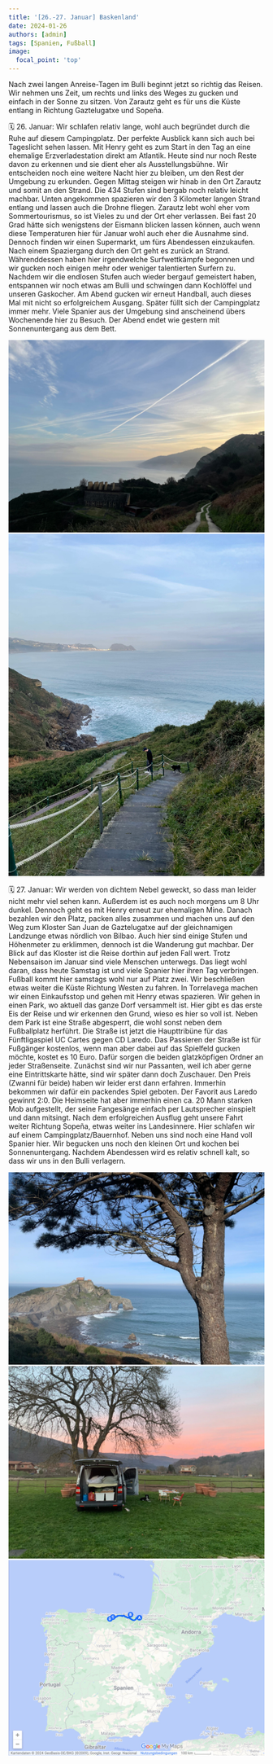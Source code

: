 ```yaml
---
title: '[26.-27. Januar] Baskenland'
date: 2024-01-26
authors: [admin]
tags: [Spanien, Fußball]
image:
  focal_point: 'top'
---
```

Nach zwei langen Anreise-Tagen im Bulli beginnt jetzt so richtig das Reisen. Wir nehmen uns Zeit, um rechts und links des Weges zu gucken und einfach in der Sonne zu sitzen. Von Zarautz geht es für uns die Küste entlang in Richtung Gaztelugatxe und Sopeña.

<!--more-->

🗓️ 26. Januar: Wir schlafen relativ lange, wohl auch begründet durch die Ruhe auf diesem Campingplatz. Der perfekte Ausblick kann sich auch bei Tageslicht sehen lassen. Mit Henry geht es zum Start in den Tag an eine ehemalige Erzverladestation direkt am Atlantik. Heute sind nur noch Reste davon zu erkennen und sie dient eher als Ausstellungsbühne. Wir entscheiden noch eine weitere Nacht hier zu bleiben, um den Rest der Umgebung zu erkunden. Gegen Mittag steigen wir hinab in den Ort Zarautz und somit an den Strand. Die 434 Stufen sind bergab noch relativ leicht machbar. Unten angekommen spazieren wir den 3 Kilometer langen Strand entlang und lassen auch die Drohne fliegen. Zarautz lebt wohl eher vom Sommertourismus, so ist Vieles zu und der Ort eher verlassen. Bei fast 20 Grad hätte sich wenigstens der Eismann blicken lassen können, auch wenn diese Temperaturen hier für Januar wohl auch eher die Ausnahme sind. Dennoch finden wir einen Supermarkt, um fürs Abendessen einzukaufen. Nach einem Spaziergang durch den Ort geht es zurück an Strand. Währenddessen haben hier irgendwelche Surfwettkämpfe begonnen und wir gucken noch einigen mehr oder weniger talentierten Surfern zu. Nachdem wir die endlosen Stufen auch wieder bergauf gemeistert haben, entspannen wir noch etwas am Bulli und schwingen dann Kochlöffel und unseren Gaskocher.
Am Abend gucken wir erneut Handball, auch dieses Mal mit nicht so erfolgreichem Ausgang. Später füllt sich der Campingplatz immer mehr. Viele Spanier aus der Umgebung sind anscheinend übers Wochenende hier zu Besuch. Der Abend endet wie gestern mit Sonnenuntergang aus dem Bett.

<img src="Mine.jpg" alt="Mine" caption="">

<img src="Zarautz.jpg" alt="Zarautz" caption=" ">

🗓️ 27. Januar: Wir werden von dichtem Nebel geweckt, so dass man leider nicht mehr viel sehen kann. Außerdem ist es auch noch morgens um 8 Uhr dunkel. Dennoch geht es mit Henry erneut zur ehemaligen Mine. Danach bezahlen wir den Platz, packen alles zusammen und machen uns auf den Weg zum Kloster San Juan de Gaztelugatxe auf der gleichnamigen Landzunge etwas nördlich von Bilbao. Auch hier sind einige Stufen und Höhenmeter zu erklimmen, dennoch ist die Wanderung gut machbar. Der Blick auf das Kloster ist die Reise dorthin auf jeden Fall wert. Trotz Nebensaison im Januar sind viele Menschen unterwegs. Das liegt wohl daran, dass heute Samstag ist und viele Spanier hier ihren Tag verbringen. Fußball kommt hier samstags wohl nur auf Platz zwei. 
Wir beschließen etwas weiter die Küste Richtung Westen zu fahren. In Torrelavega machen wir einen Einkaufsstop und gehen mit Henry etwas spazieren. Wir gehen in einen Park, wo aktuell das ganze Dorf versammelt ist. Hier gibt es das erste Eis der Reise und wir erkennen den Grund, wieso es hier so voll ist. Neben dem Park ist eine Straße abgesperrt, die wohl sonst neben dem Fußballplatz herführt. Die Straße ist jetzt die Haupttribüne für das Fünftligaspiel UC Cartes gegen CD Laredo. Das Passieren der Straße ist für Fußgänger kostenlos, wenn man aber dabei auf das Spielfeld gucken möchte, kostet es 10 Euro. Dafür sorgen die beiden glatzköpfigen Ordner an jeder Straßenseite. Zunächst sind wir nur Passanten, weil ich aber gerne eine Eintrittskarte hätte, sind wir später dann doch Zuschauer. Den Preis (Zwanni für beide) haben wir leider erst dann erfahren. Immerhin bekommen wir dafür ein packendes Spiel geboten. Der Favorit aus Laredo gewinnt 2:0. Die Heimseite hat aber immerhin einen ca. 20 Mann starken Mob aufgestellt, der seine Fangesänge einfach per Lautsprecher einspielt und dann mitsingt. Nach dem erfolgreichen Ausflug geht unsere Fahrt weiter Richtung Sopeña, etwas weiter ins Landesinnere. Hier schlafen wir auf einem Campingplatz/Bauernhof. Neben uns sind noch eine Hand voll Spanier hier. Wir begucken uns noch den kleinen Ort und kochen bei Sonnenuntergang. Nachdem Abendessen wird es relativ schnell kalt, so dass wir uns in den Bulli verlagern.

<img src="Gaz2.jpg" alt="Gaztelugatxe" caption="">

<img src="Schlafplatz.jpg" alt="Schlafplatz" caption="">

<img src="Route_27.01.24.jpg" alt="Route" caption="">